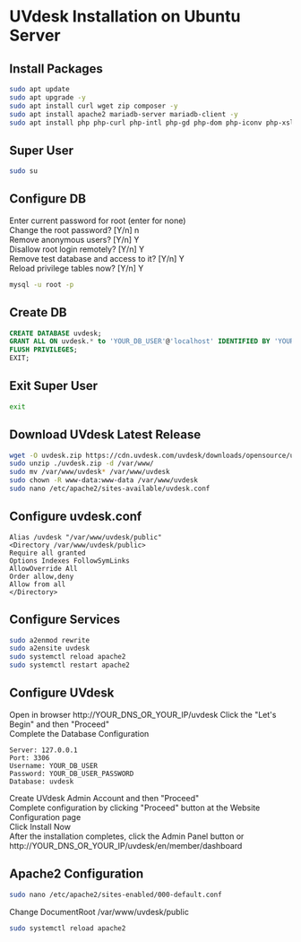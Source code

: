 # UVdesk Installation on Ubuntu Server

## Install Packages
```sh
sudo apt update
sudo apt upgrade -y
sudo apt install curl wget zip composer -y
sudo apt install apache2 mariadb-server mariadb-client -y
sudo apt install php php-curl php-intl php-gd php-dom php-iconv php-xsl php-mbstring php-ctype php-zip php-pdo php-xml php-bz2 php-calendar php-exif php-fileinfo php-json php-mysqli php-mysql php-posix php-tokenizer php-xmlwriter php-xmlreader php-phar php-soap php-mysql php-fpm libapache2-mod-php php-gmp php-bcmath php-apcu php-redis php-imagick php-imap php-xdebug php-mailparse -y
```

## Super User
```sh
sudo su
```
## Configure DB
Enter current password for root (enter for none)<br>
Change the root password? [Y/n] n<br>
Remove anonymous users? [Y/n] Y<br>
Disallow root login remotely? [Y/n] Y<br>
Remove test database and access to it? [Y/n] Y<br>
Reload privilege tables now? [Y/n] Y<br>

```sh
mysql -u root -p
```
## Create DB
```sql
CREATE DATABASE uvdesk;
GRANT ALL ON uvdesk.* to 'YOUR_DB_USER'@'localhost' IDENTIFIED BY 'YOUR_DB_USER_PASSWORD';
FLUSH PRIVILEGES;
EXIT;
```

## Exit Super User
```sh
exit
```

## Download UVdesk Latest Release
```sh
wget -O uvdesk.zip https://cdn.uvdesk.com/uvdesk/downloads/opensource/uvdesk-community-current-stable.zip
sudo unzip ./uvdesk.zip -d /var/www/
sudo mv /var/www/uvdesk* /var/www/uvdesk
sudo chown -R www-data:www-data /var/www/uvdesk
sudo nano /etc/apache2/sites-available/uvdesk.conf
```

## Configure uvdesk.conf
```configuration
Alias /uvdesk "/var/www/uvdesk/public"
<Directory /var/www/uvdesk/public>
Require all granted
Options Indexes FollowSymLinks
AllowOverride All
Order allow,deny
Allow from all
</Directory>
```

## Configure Services
```sh
sudo a2enmod rewrite
sudo a2ensite uvdesk
sudo systemctl reload apache2
sudo systemctl restart apache2
```


## Configure UVdesk
Open in browser http://YOUR_DNS_OR_YOUR_IP/uvdesk
Click the "Let's Begin" and then "Proceed" <br>
Complete the Database Configuration <br>

```configuration
Server: 127.0.0.1
Port: 3306
Username: YOUR_DB_USER
Password: YOUR_DB_USER_PASSWORD
Database: uvdesk
```
Create UVdesk Admin Account and then "Proceed" <br>
Complete configuration by clicking "Proceed" button at the Website Configuration page <br>
Click Install Now <br>
After the installation completes, click the Admin Panel button or http://YOUR_DNS_OR_YOUR_IP/uvdesk/en/member/dashboard

## Apache2 Configuration
```sh
sudo nano /etc/apache2/sites-enabled/000-default.conf
```
Change DocumentRoot /var/www/uvdesk/public <br>
```sh
sudo systemctl reload apache2
```
